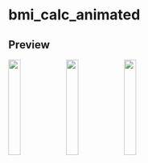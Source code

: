# bmi_calc_animated

## Preview

<p>
<img src="https://user-images.githubusercontent.com/113604075/219362888-64e3b480-4987-46f3-b12d-fc1821cc66c5.png"width=22%height=35%>
<img src="https://user-images.githubusercontent.com/113604075/219362989-102cf0d9-7681-491b-9769-3934706c0dce.png"width=22%height=35%>
<img src="https://user-images.githubusercontent.com/113604075/219363219-32b0a2ea-15e2-4416-a301-a0a1a4b8d3fd.png"width=22%height=35%>

</p>
